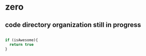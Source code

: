 # zero

## code directory organization still in progress

```javascript

if (isAwesome){
  return true
}
```
